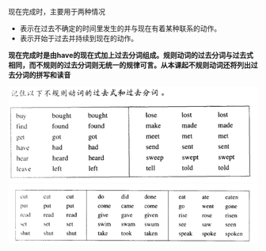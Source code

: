 现在完成时，主要用于两种情况

* 表示在过去不确定的时间里发生的并与现在有着某种联系的动作。
* 表示开始于过去并持续到现在的动作。

**现在完成时是由have的现在式加上过去分词组成。规则动词的过去分词与过去式相同，而不规则的过去分词则无统一的规律可言。从本课起不规则动词还将列出过去分词的拼写和读音**


<img src="./pasttense.png"/>
<br />
<img src="./pasttense1.png"/>
